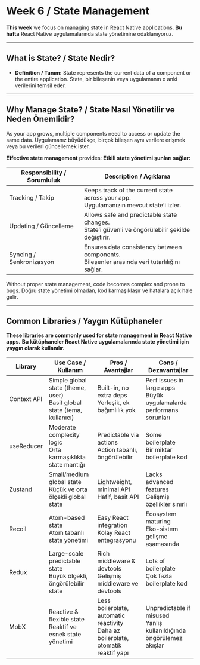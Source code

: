 # Week 6 / State Management

**This week** we focus on managing state in React Native applications.
**Bu hafta** React Native uygulamalarında state yönetimine odaklanıyoruz.

---

## What is State? / State Nedir?

- **Definition / Tanım:** State represents the current data of a component or the entire application.
  State, bir bileşenin veya uygulamanın o anki verilerini temsil eder.

---

## Why Manage State? / State Nasıl Yönetilir ve Neden Önemlidir?

As your app grows, multiple components need to access or update the same data.
Uygulamanız büyüdükçe, birçok bileşen aynı verilere erişmek veya bu verileri güncellemek ister.

**Effective state management** provides:
**Etkili state yönetimi şunları sağlar:**

| Responsibility / Sorumluluk | Description / Açıklama                                                                              |
| --------------------------- | --------------------------------------------------------------------------------------------------- |
| Tracking / Takip            | Keeps track of the current state across your app.<br/>Uygulamanızın mevcut state’i izler.           |
| Updating / Güncelleme       | Allows safe and predictable state changes.<br/>State’i güvenli ve öngörülebilir şekilde değiştirir. |
| Syncing / Senkronizasyon    | Ensures data consistency between components.<br/>Bileşenler arasında veri tutarlılığını sağlar.     |

Without proper state management, code becomes complex and prone to bugs.
Doğru state yönetimi olmadan, kod karmaşıklaşır ve hatalara açık hale gelir.

---

## Common Libraries / Yaygın Kütüphaneler

**These libraries are commonly used for state management in React Native apps.**
**Bu kütüphaneler React Native uygulamalarında state yönetimi için yaygın olarak kullanılır.**

| Library     | Use Case / Kullanım                                                        | Pros / Avantajlar                                                                     | Cons / Dezavantajlar                                                    |
| ----------- | -------------------------------------------------------------------------- | ------------------------------------------------------------------------------------- | ----------------------------------------------------------------------- |
| Context API | Simple global state (theme, user)<br/>Basit global state (tema, kullanıcı) | Built-in, no extra deps<br/>Yerleşik, ek bağımlılık yok                               | Perf issues in large apps<br/>Büyük uygulamalarda performans sorunları  |
| useReducer  | Moderate complexity logic<br/>Orta karmaşıklıkta state mantığı             | Predictable via actions<br/>Action tabanlı, öngörülebilir                             | Some boilerplate<br/>Bir miktar boilerplate kod                         |
| Zustand     | Small/medium global state<br/>Küçük ve orta ölçekli global state           | Lightweight, minimal API<br/>Hafif, basit API                                         | Lacks advanced features<br/>Gelişmiş özellikler sınırlı                 |
| Recoil      | Atom-based state<br/>Atom tabanlı state yönetimi                           | Easy React integration<br/>Kolay React entegrasyonu                                   | Ecosystem maturing<br/>Eko-sistem gelişme aşamasında                    |
| Redux       | Large-scale predictable state<br/>Büyük ölçekli, öngörülebilir state       | Rich middleware & devtools<br/>Gelişmiş middleware ve devtools                        | Lots of boilerplate<br/>Çok fazla boilerplate kod                       |
| MobX        | Reactive & flexible state<br/>Reaktif ve esnek state yönetimi              | Less boilerplate, automatic reactivity<br/>Daha az boilerplate, otomatik reaktif yapı | Unpredictable if misused<br/>Yanlış kullanıldığında öngörülemez akışlar |
